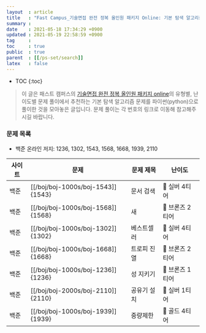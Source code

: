 ```yaml
---
layout  : article
title   : "Fast Campus_기술면접 완전 정복 올인원 패키지 Online: 기본 탐색 알고리즘"
summary : 
date    : 2021-05-18 17:34:29 +0900
updated : 2021-05-19 22:58:59 +0900
tag     : 
toc     : true
public  : true
parent  : [[/ps-set/search]]
latex   : false
---
```

* TOC
{:toc}

> 이 글은 패스트 캠퍼스의 [기술면접 완전 정복 올인원 패키지 online](https://fastcampus.co.kr/dev_online_algo)의 유형별, 난이도별 문제 풀이에서 추천하는 기본 탐색 알고리즘 문제를 파이썬(python)으로 풀이한 것을 모아놓은 글입니다. 문제 풀이는 각 번호의 링크로 이동해 참고해주시길 바랍니다.

### 문제 목록

* 백준 온라인 저지: 1236, 1302, 1543, 1568, 1668, 1939, 2110

| 사이트 | 문제                              | 문제 제목     | 난이도          |
| ------ | --------------------------------- | ------------- | --------------- |
| 백준   | [[/boj/boj-1000s/boj-1543]]{1543} | 문서 검색     | 🥈 실버 4티어   |
| 백준   | [[/boj/boj-1000s/boj-1568]]{1568} | 새            | 🥉 브론즈 2티어 |
| 백준   | [[/boj/boj-1000s/boj-1302]]{1302} | 베스트셀러    | 🥈 실버 4티어   |
| 백준   | [[/boj/boj-1000s/boj-1668]]{1668} | 트로피 진열   | 🥉 브론즈 2티어 |
| 백준   | [[/boj/boj-1000s/boj-1236]]{1236} | 성 지키기     | 🥉 브론즈 1티어 |
| 백준   | [[/boj/boj-2000s/boj-2110]]{2110} | 공유기 설치   | 🥈 실버 1티어   |
| 백준   | [[/boj/boj-1000s/boj-1939]]{1939} | 중량제한      | 🥇 골드 4티어   |
